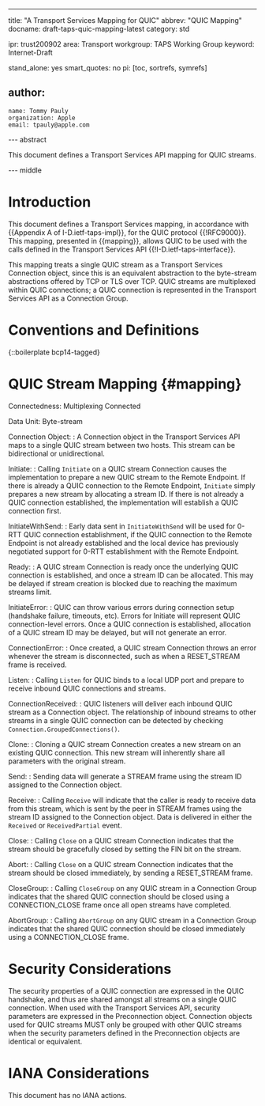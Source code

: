 ---

title: "A Transport Services Mapping for QUIC"
abbrev: "QUIC Mapping"
docname: draft-taps-quic-mapping-latest
category: std

ipr: trust200902
area: Transport
workgroup: TAPS Working Group
keyword: Internet-Draft

stand_alone: yes
smart_quotes: no
pi: [toc, sortrefs, symrefs]

author:
 -
    name: Tommy Pauly
    organization: Apple
    email: tpauly@apple.com


--- abstract

This document defines a Transport Services API mapping for QUIC streams.

--- middle

# Introduction

This document defines a Transport Services mapping, in accordance with {{Appendix A of I-D.ietf-taps-impl}}, for
the QUIC protocol {{!RFC9000}}. This mapping, presented in {{mapping}}, allows QUIC to be used
with the calls defined in the Transport Services API {{!I-D.ietf-taps-interface}}.

This mapping treats a single QUIC stream as a Transport Services Connection object, since this is an
equivalent abstraction to the byte-stream abstractions offered by TCP or TLS over TCP. QUIC streams are
multiplexed within QUIC connections; a QUIC connection is represented in the Transport Services API as
a Connection Group.

# Conventions and Definitions

{::boilerplate bcp14-tagged}

# QUIC Stream Mapping {#mapping}

Connectedness: Multiplexing Connected

Data Unit: Byte-stream

Connection Object: 
: A Connection object in the Transport Services API maps to a single QUIC stream between two hosts. This stream can be bidirectional or unidirectional.

Initiate: 
: Calling `Initiate` on a QUIC stream Connection causes the implementation to prepare a new QUIC stream to the Remote Endpoint. If there is already a QUIC connection to the Remote Endpoint, `Initiate` simply prepares a new stream by allocating a stream ID. If there is not already a QUIC connection established, the implementation will establish a QUIC connection first.

InitiateWithSend: 
: Early data sent in `InitiateWithSend` will be used for 0-RTT QUIC connection establishment, if the QUIC connection to the Remote Endpoint is not already established and the local device has previously negotiated support for 0-RTT establishment with the Remote Endpoint.

Ready: 
: A QUIC stream Connection is ready once the underlying QUIC connection is established, and once a stream ID can be allocated. This may be delayed if stream creation is blocked due to reaching the maximum streams limit.

InitiateError: 
: QUIC can throw various errors during connection setup (handshake failure, timeouts, etc). Errors for Initiate will represent QUIC connection-level errors. Once a QUIC connection is established, allocation of a QUIC stream ID may be delayed, but will not generate an error.

ConnectionError: 
: Once created, a QUIC stream Connection throws an error whenever the stream is disconnected, such as when a RESET_STREAM frame is received.

Listen: 
: Calling `Listen` for QUIC binds to a local UDP port and prepare to receive inbound QUIC connections and streams.

ConnectionReceived: 
: QUIC listeners will deliver each inbound QUIC stream as a Connection object. The relationship of inbound streams to other streams in a single QUIC connection can be detected by checking `Connection.GroupedConnections()`.

Clone: 
: Cloning a QUIC stream Connection creates a new stream on an existing QUIC connection. This new stream will inherently share all parameters with the original stream.

Send: 
: Sending data will generate a STREAM frame using the stream ID assigned to the Connection object.

Receive: 
: Calling `Receive` will indicate that the caller is ready to receive data from this stream, which is sent by the peer in STREAM frames using the stream ID assigned to the Connection object. Data is delivered in either the `Received` or `ReceivedPartial` event.

Close: 
: Calling `Close` on a QUIC stream Connection indicates that the stream should be gracefully closed by setting the FIN bit on the stream.

Abort: 
: Calling `Close` on a QUIC stream Connection indicates that the stream should be closed immediately, by sending a RESET_STREAM frame.

CloseGroup: 
: Calling `CloseGroup` on any QUIC stream in a Connection Group indicates that the shared QUIC connection should be closed using a CONNECTION_CLOSE frame once all open streams have completed.

AbortGroup: 
: Calling `AbortGroup` on any QUIC stream in a Connection Group indicates that the shared QUIC connection should be closed immediately using a CONNECTION_CLOSE frame.

# Security Considerations

The security properties of a QUIC connection are expressed in the QUIC handshake, and thus are shared
amongst all streams on a single QUIC connection. When used with the Transport Services API, security
parameters are expressed in the Preconnection object. Connection objects used for QUIC streams MUST
only be grouped with other QUIC streams when the security parameters defined in the Preconnection
objects are identical or equivalent.

# IANA Considerations

This document has no IANA actions.
